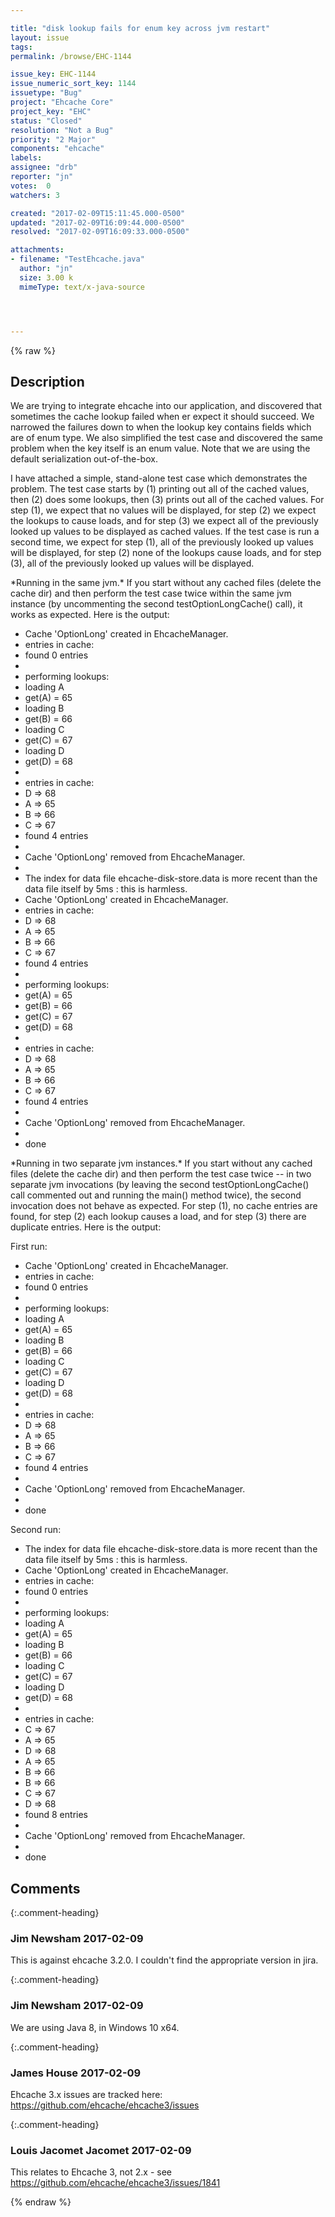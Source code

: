 ```yaml
---

title: "disk lookup fails for enum key across jvm restart"
layout: issue
tags: 
permalink: /browse/EHC-1144

issue_key: EHC-1144
issue_numeric_sort_key: 1144
issuetype: "Bug"
project: "Ehcache Core"
project_key: "EHC"
status: "Closed"
resolution: "Not a Bug"
priority: "2 Major"
components: "ehcache"
labels: 
assignee: "drb"
reporter: "jn"
votes:  0
watchers: 3

created: "2017-02-09T15:11:45.000-0500"
updated: "2017-02-09T16:09:44.000-0500"
resolved: "2017-02-09T16:09:33.000-0500"

attachments:
- filename: "TestEhcache.java"
  author: "jn"
  size: 3.00 k
  mimeType: text/x-java-source




---
```


{% raw %}

## Description

<div markdown="1" class="description">

We are trying to integrate ehcache into our application, and discovered that sometimes the cache lookup failed when er expect it should succeed.  We narrowed the failures down to when the lookup key contains fields which are of enum type.  We also simplified the test case and discovered the same problem when the key itself is an enum value.  Note that we are using the default serialization out-of-the-box.

I have attached a simple, stand-alone test case which demonstrates the problem.  The test case starts by (1) printing out all of the cached values, then (2) does some lookups, then (3) prints out all of the cached values.  For step (1), we expect that no values will be displayed, for step (2) we expect the lookups to cause loads, and for step (3) we expect all of the previously looked up values to be displayed as cached values.  If the test case is run a second time, we expect for step (1), all of the previously looked up values will be displayed, for step (2) none of the lookups cause loads, and for step (3), all of the previously looked up values will be displayed.

\*Running in the same jvm.\*  If you start without any cached files (delete the cache dir) and then perform the test case twice within the same jvm instance (by uncommenting the second testOptionLongCache() call), it works as expected.  Here is the output:

- Cache 'OptionLong' created in EhcacheManager.
- entries in cache:
- found 0 entries
- 
- performing lookups:
- loading A
- get(A) = 65
- loading B
- get(B) = 66
- loading C
- get(C) = 67
- loading D
- get(D) = 68
- 
- entries in cache:
- D => 68
- A => 65
- B => 66
- C => 67
- found 4 entries
- 
- Cache 'OptionLong' removed from EhcacheManager.
- 
- The index for data file ehcache-disk-store.data is more recent than the data file itself by 5ms : this is harmless.
- Cache 'OptionLong' created in EhcacheManager.
- entries in cache:
- D => 68
- A => 65
- B => 66
- C => 67
- found 4 entries
- 
- performing lookups:
- get(A) = 65
- get(B) = 66
- get(C) = 67
- get(D) = 68
- 
- entries in cache:
- D => 68
- A => 65
- B => 66
- C => 67
- found 4 entries
- 
- Cache 'OptionLong' removed from EhcacheManager.
- 
- done

\*Running in two separate jvm instances.\*  If you start without any cached files (delete the cache dir) and then perform the test case twice -- in two separate jvm invocations (by leaving the second testOptionLongCache() call commented out and running the main() method twice), the second invocation does not behave as expected.  For step (1), no cache entries are found, for step (2) each lookup causes a load, and for step (3) there are duplicate entries.  Here is the output:

First run:

- Cache 'OptionLong' created in EhcacheManager.
- entries in cache:
- found 0 entries
- 
- performing lookups:
- loading A
- get(A) = 65
- loading B
- get(B) = 66
- loading C
- get(C) = 67
- loading D
- get(D) = 68
- 
- entries in cache:
- D => 68
- A => 65
- B => 66
- C => 67
- found 4 entries
- 
- Cache 'OptionLong' removed from EhcacheManager.
- 
- done

Second run:

- The index for data file ehcache-disk-store.data is more recent than the data file itself by 5ms : this is harmless.
- Cache 'OptionLong' created in EhcacheManager.
- entries in cache:
- found 0 entries
- 
- performing lookups:
- loading A
- get(A) = 65
- loading B
- get(B) = 66
- loading C
- get(C) = 67
- loading D
- get(D) = 68
- 
- entries in cache:
- C => 67
- A => 65
- D => 68
- A => 65
- B => 66
- B => 66
- C => 67
- D => 68
- found 8 entries
- 
- Cache 'OptionLong' removed from EhcacheManager.
- 
- done


</div>

## Comments


{:.comment-heading}
### **Jim Newsham** <span class="date">2017-02-09</span>

<div markdown="1" class="comment">

This is against ehcache 3.2.0.  I couldn't find the appropriate version in jira.

</div>


{:.comment-heading}
### **Jim Newsham** <span class="date">2017-02-09</span>

<div markdown="1" class="comment">

We are using Java 8, in Windows 10 x64.

</div>


{:.comment-heading}
### **James House** <span class="date">2017-02-09</span>

<div markdown="1" class="comment">

Ehcache 3.x issues are tracked here:  https://github.com/ehcache/ehcache3/issues


</div>


{:.comment-heading}
### **Louis Jacomet Jacomet** <span class="date">2017-02-09</span>

<div markdown="1" class="comment">

This relates to Ehcache 3, not 2.x - see https://github.com/ehcache/ehcache3/issues/1841

</div>



{% endraw %}
